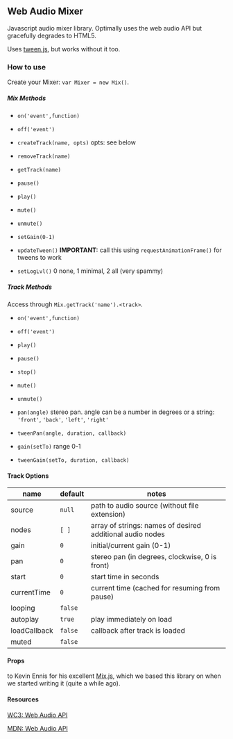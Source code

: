 ## Web Audio Mixer

Javascript audio mixer library. Optimally uses the web audio API but gracefully degrades to HTML5.

Uses [tween.js](https://github.com/sole/tween.js/), but works without it too.


### How to use

Create your Mixer: `var Mixer = new Mix()`.

##### Mix Methods

- `on('event',function)`
- `off('event')`

- `createTrack(name, opts)` opts: see below
- `removeTrack(name)`
- `getTrack(name)`

- `pause()`
- `play()`
- `mute()`
- `unmute()`
- `setGain(0-1)`

- `updateTween()` **IMPORTANT:** call this using `requestAnimationFrame()` for tweens to work
- `setLogLvl()` 0 none, 1 minimal, 2 all (very spammy)

##### Track Methods

Access through `Mix.getTrack('name').<track>`.

- `on('event',function)`
- `off('event')`

- `play()`
- `pause()`
- `stop()`

- `mute()`
- `unmute()`

- `pan(angle)` stereo pan. angle can be a number in degrees or a string: `'front'`, `'back'`, `'left'`, `'right'`
- `tweenPan(angle, duration, callback)`

- `gain(setTo)` range 0-1
- `tweenGain(setTo, duration, callback)`

#### Track Options

name | default | notes
--|--|--
source       | `null`     | path to audio source (without file extension)
nodes        | `[ ]`       | array of strings: names of desired additional audio nodes
gain         | `0`        | initial/current gain (0-1)
pan          | `0`        | stereo pan (in degrees, clockwise, 0 is front)
start        | `0`        | start time in seconds
currentTime  | `0`        | current time (cached for resuming from pause)
looping      | `false`    |          
autoplay     | `true`     | play immediately on load
loadCallback | `false`    | callback after track is loaded
muted        | `false`    | 


#### Props

to Kevin Ennis for his excellent [Mix.js](https://github.com/kevincennis/Mix.js), which we based this library on when we started writing it (quite a while ago).

#### Resources

[WC3: Web Audio API](http://www.w3.org/TR/webaudio/)

[MDN: Web Audio API](https://developer.mozilla.org/en-US/docs/Web_Audio_API
)

